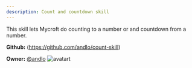 ```yaml
---
description: Count and countdown skill
---
```

This skill lets Mycroft do counting to a number or and countdown from a number.

**Github:** (https://github.com/andlo/count-skill)

**Owner:** [@andlo](https://github.com/andlo) ![avatart](https://avatars2.githubusercontent.com/u/3314671?v=4)

